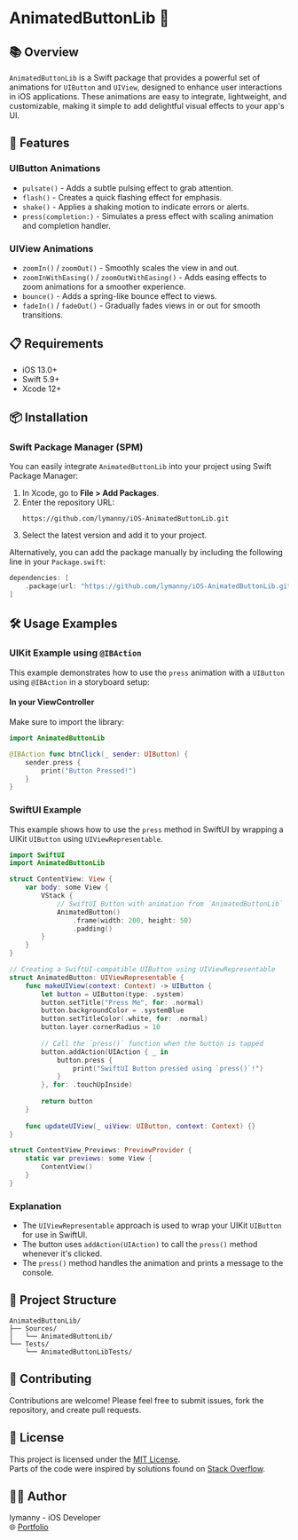 
# AnimatedButtonLib 🚀

## 📚 Overview
`AnimatedButtonLib` is a Swift package that provides a powerful set of animations for `UIButton` and `UIView`, designed to enhance user interactions in iOS applications. These animations are easy to integrate, lightweight, and customizable, making it simple to add delightful visual effects to your app's UI.

## 🔑 Features
### UIButton Animations
- `pulsate()` - Adds a subtle pulsing effect to grab attention.
- `flash()` - Creates a quick flashing effect for emphasis.
- `shake()` - Applies a shaking motion to indicate errors or alerts.
- `press(completion:)` - Simulates a press effect with scaling animation and completion handler.

### UIView Animations
- `zoomIn()` / `zoomOut()` - Smoothly scales the view in and out.
- `zoomInWithEasing()` / `zoomOutWithEasing()` - Adds easing effects to zoom animations for a smoother experience.
- `bounce()` - Adds a spring-like bounce effect to views.
- `fadeIn()` / `fadeOut()` - Gradually fades views in or out for smooth transitions.

## 📋 Requirements
- iOS 13.0+
- Swift 5.9+
- Xcode 12+

## 📦 Installation

### Swift Package Manager (SPM)
You can easily integrate `AnimatedButtonLib` into your project using Swift Package Manager:

1. In Xcode, go to **File > Add Packages**.
2. Enter the repository URL:
   ```
   https://github.com/lymanny/iOS-AnimatedButtonLib.git
   ```
3. Select the latest version and add it to your project.

Alternatively, you can add the package manually by including the following line in your `Package.swift`:

```swift
dependencies: [
    .package(url: "https://github.com/lymanny/iOS-AnimatedButtonLib.git", from: "1.0.0")
]
```

## 🛠️ Usage Examples

### UIKit Example using `@IBAction`
This example demonstrates how to use the `press` animation with a `UIButton` using `@IBAction` in a storyboard setup:

#### In your ViewController
Make sure to import the library:
```swift
import AnimatedButtonLib

@IBAction func btnClick(_ sender: UIButton) {
    sender.press {
        print("Button Pressed!")
    }
}
```

### SwiftUI Example
This example shows how to use the `press` method in SwiftUI by wrapping a UIKit `UIButton` using `UIViewRepresentable`.

```swift
import SwiftUI
import AnimatedButtonLib

struct ContentView: View {
    var body: some View {
        VStack {
            // SwiftUI Button with animation from `AnimatedButtonLib`
            AnimatedButton()
                .frame(width: 200, height: 50)
                .padding()
        }
    }
}

// Creating a SwiftUI-compatible UIButton using UIViewRepresentable
struct AnimatedButton: UIViewRepresentable {
    func makeUIView(context: Context) -> UIButton {
        let button = UIButton(type: .system)
        button.setTitle("Press Me", for: .normal)
        button.backgroundColor = .systemBlue
        button.setTitleColor(.white, for: .normal)
        button.layer.cornerRadius = 10
        
        // Call the `press()` function when the button is tapped
        button.addAction(UIAction { _ in
            button.press {
                print("SwiftUI Button pressed using `press()`!")
            }
        }, for: .touchUpInside)
        
        return button
    }
    
    func updateUIView(_ uiView: UIButton, context: Context) {}
}

struct ContentView_Previews: PreviewProvider {
    static var previews: some View {
        ContentView()
    }
}
```

### Explanation
- The `UIViewRepresentable` approach is used to wrap your UIKit `UIButton` for use in SwiftUI.
- The button uses `addAction(UIAction)` to call the `press()` method whenever it's clicked.
- The `press()` method handles the animation and prints a message to the console.

## 📂 Project Structure
```
AnimatedButtonLib/
├── Sources/
│   └── AnimatedButtonLib/
└── Tests/
    └── AnimatedButtonLibTests/
```

## 🤝 Contributing
Contributions are welcome! Please feel free to submit issues, fork the repository, and create pull requests.

## 📄 License
This project is licensed under the [MIT License](LICENSE).  
Parts of the code were inspired by solutions found on [Stack Overflow](https://stackoverflow.com/questions/31320819/scale-uibutton-animation-swift).

## 👩‍💻 Author
lymanny - iOS Developer  
🌐 [Portfolio](https://lymanny.onrender.com)
